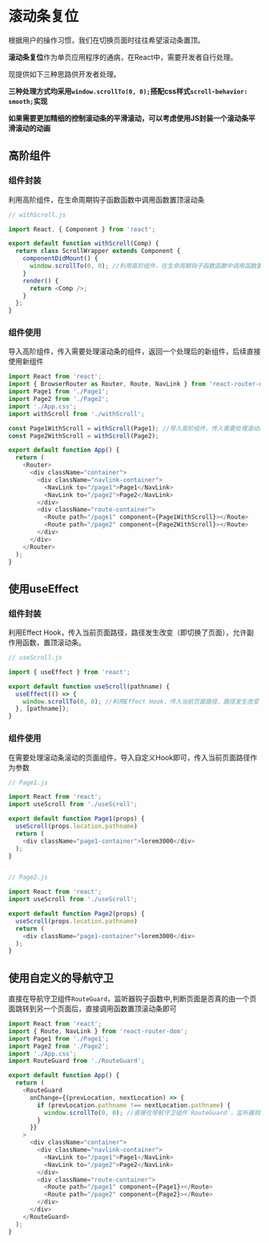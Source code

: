 # 滚动条复位

根据用户的操作习惯，我们在切换页面时往往希望滚动条置顶。

**滚动条复位**作为单页应用程序的通病，在React中，需要开发者自行处理。

现提供如下三种思路供开发者处理。



**三种处理方式均采用`window.scrollTo(0, 0);`搭配css样式`scroll-behavior: smooth;`实现**

**如果需要更加精细的控制滚动条的平滑滚动，可以考虑使用JS封装一个滚动条平滑滚动的动画**

## 高阶组件

### 组件封装

利用高阶组件，在生命周期钩子函数函数中调用函数置顶滚动条

```js
// withScroll.js

import React, { Component } from 'react';

export default function withScroll(Comp) {
  return class ScrollWrapper extends Component {
    componentDidMount() {
      window.scrollTo(0, 0); //利用高阶组件，在生命周期钩子函数函数中调用函数置顶滚动条
    }
    render() {
      return <Comp />;
    }
  };
}
```

### 组件使用

导入高阶组件，传入需要处理滚动条的组件，返回一个处理后的新组件，后续直接使用新组件

```js
import React from 'react';
import { BrowserRouter as Router, Route, NavLink } from 'react-router-dom';
import Page1 from './Page1';
import Page2 from './Page2';
import './App.css';
import withScroll from './withScroll';

const Page1WithScroll = withScroll(Page1); //导入高阶组件，传入需要处理滚动条的组件，返回一个处理后的新组件，后续直接使用新组件
const Page2WithScroll = withScroll(Page2);

export default function App() {
  return (
    <Router>
      <div className="container">
        <div className="navlink-container">
          <NavLink to="/page1">Page1</NavLink>
          <NavLink to="/page2">Page2</NavLink>
        </div>
        <div className="route-container">
          <Route path="/page1" component={Page1WithScroll}></Route>
          <Route path="/page2" component={Page2WithScroll}></Route>
        </div>
      </div>
    </Router>
  );
}
```

## 使用useEffect

### 组件封装

利用Effect Hook，传入当前页面路径，路径发生改变（即切换了页面），允许副作用函数，置顶滚动条。

```js
// useScroll.js

import { useEffect } from 'react';

export default function useScroll(pathname) {
  useEffect(() => {
    window.scrollTo(0, 0); //利用Effect Hook，传入当前页面路径，路径发生改变（即切换了页面），允许副作用函数，置顶滚动条。
  }, [pathname]);
}

```

### 组件使用

在需要处理滚动条滚动的页面组件，导入自定义Hook即可，传入当前页面路径作为参数

```js
// Page1.js

import React from 'react';
import useScroll from './useScroll';

export default function Page1(props) {
  useScroll(props.location.pathname)
  return (
    <div className="page1-container">lorem3000</div>
  );
}


// Page2.js

import React from 'react';
import useScroll from './useScroll';

export default function Page2(props) {
  useScroll(props.location.pathname)
  return (
    <div className="page1-container">lorem3000</div>
  );
}
```

## 使用自定义的导航守卫

直接在导航守卫组件`RouteGuard`，监听器钩子函数中,判断页面是否真的由一个页面跳转到另一个页面后，直接调用函数置顶滚动条即可

```js
import React from 'react';
import { Route, NavLink } from 'react-router-dom';
import Page1 from './Page1';
import Page2 from './Page2';
import './App.css';
import RouteGuard from './RouteGuard';

export default function App() {
  return (
    <RouteGuard
      onChange={(prevLocation, nextLocation) => {
        if (prevLocation.pathname !== nextLocation.pathname) {
          window.scrollTo(0, 0); //直接在导航守卫组件`RouteGuard`，监听器钩子函数中,判断页面是否真的由一个页面跳转到另一个页面后，直接调用函数置顶滚动条即可
        }
      }}
    >
      <div className="container">
        <div className="navlink-container">
          <NavLink to="/page1">Page1</NavLink>
          <NavLink to="/page2">Page2</NavLink>
        </div>
        <div className="route-container">
          <Route path="/page1" component={Page1}></Route>
          <Route path="/page2" component={Page2}></Route>
        </div>
      </div>
    </RouteGuard>
  );
}
```

